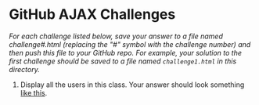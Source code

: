 # GitHub AJAX Challenges

_For each challenge listed below, save your answer to a file named challenge#.html (replacing the
"#" symbol with the challenge number) and then push this file to your GitHub repo. For example, your
solution to the first challenge should be saved to a file named ```challenge1.html``` in this
directory._

1. Display all the users in this class. Your answer should look something [like this](http://i.imgur.com/T4sZMEr.png).
